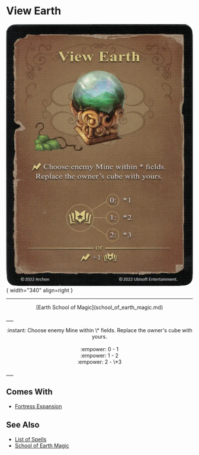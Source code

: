# View Earth

![View Earth](../assets/spells-view_earth.webp){ width="340" align=right }

___
<p style="text-align: center;" markdown>[Earth School of Magic](school_of_earth_magic.md)</p>
___
<p style="text-align: center;" markdown>:instant: Choose enemy Mine within \* fields. Replace the owner's cube with yours.<br><br>:empower: 0 - 1<br>:empower: 1 - 2<br>:empower: 2 - \*3</p>
___


## Comes With

- [Fortress Expansion](../content.md)


## See Also

- [List of Spells](../spells.md)
- [School of Earth Magic](school_of_earth_magic.md)

